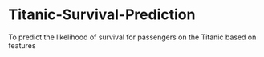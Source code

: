 # Titanic-Survival-Prediction
To predict the likelihood of survival for passengers on the Titanic based  on features
